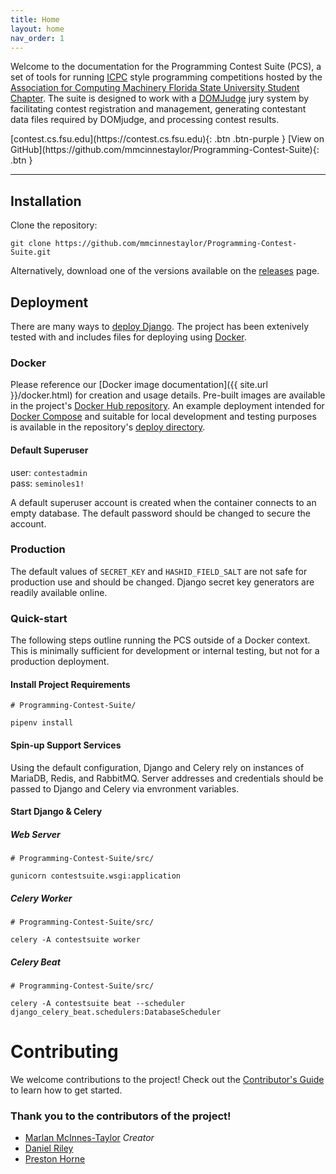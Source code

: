 ```yaml
---
title: Home
layout: home
nav_order: 1
---
```


Welcome to the documentation for the Programming Contest Suite (PCS), a set of tools for running [ICPC](https://icpc.global) style programming competitions hosted by the [Association for Computing Machinery Florida State University Student Chapter](https://fsu.acm.org). The suite is designed to work with a [DOMJudge](https://www.domjudge.org/) jury system by facilitating contest registration and management, generating contestant data files required by DOMjudge, and processing contest results.

<span class="fs-5">
    [contest.cs.fsu.edu](https://contest.cs.fsu.edu){: .btn .btn-purple }
    [View on GitHub](https://github.com/mmcinnestaylor/Programming-Contest-Suite){: .btn }
</span>

<hr>

## Installation

Clone the repository: 

	git clone https://github.com/mmcinnestaylor/Programming-Contest-Suite.git


Alternatively, download one of the versions available on the [releases](https://github.com/mmcinnestaylor/Programming-Contest-Suite/releases) page.  

## Deployment

There are many ways to [deploy Django](https://docs.djangoproject.com/en/4.2/howto/deployment/). The project has been extenively tested with and includes files for deploying using [Docker](https://www.docker.com/).

### Docker

Please reference our [Docker image documentation]({{ site.url }}/docker.html) for creation and usage details. Pre-built images are available in the project's [Docker Hub repository](https://hub.docker.com/r/acmfsu/contestsuite). An example deployment intended for [Docker Compose](https://docs.docker.com/compose/) and suitable for local development and testing purposes is available in the repository's [deploy directory](https://github.com/mmcinnestaylor/Programming-Contest-Suite/tree/main/deploy).

#### Default Superuser
user: `contestadmin`  
pass: `seminoles1!`

A default superuser account is created when the container connects to an empty database. The default password should be changed to secure the account.

### Production

The default values of `SECRET_KEY` and `HASHID_FIELD_SALT` are not safe for production use and should be changed. Django secret key generators are readily available online.

### Quick-start

The following steps outline running the PCS outside of a Docker context. This is minimally sufficient for development or internal testing, but not for a production deployment. 

#### Install Project Requirements

```
# Programming-Contest-Suite/

pipenv install
```

#### Spin-up Support Services

Using the default configuration, Django and Celery rely on instances of MariaDB, Redis, and RabbitMQ. Server addresses and credentials should be passed to Django and Celery via envronment variables. 

#### Start Django & Celery 

##### Web Server

```
# Programming-Contest-Suite/src/

gunicorn contestsuite.wsgi:application
```

##### Celery Worker

```
# Programming-Contest-Suite/src/

celery -A contestsuite worker
```

##### Celery Beat

```
# Programming-Contest-Suite/src/

celery -A contestsuite beat --scheduler django_celery_beat.schedulers:DatabaseScheduler
``````

# Contributing

We welcome contributions to the project! Check out the [Contributor's Guide](https://github.com/mmcinnestaylor/Programming-Contest-Suite/blob/main/CONTRIBUTING.md) to learn how to get started.

### Thank you to the contributors of the project!

- [Marlan McInnes-Taylor](https://github.com/mmcinnestaylor) *Creator*
- [Daniel Riley](https://github.com/danielmriley) 
- [Preston Horne](https://github.com/prestonmhorne)
